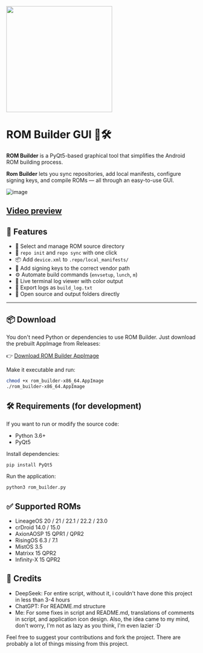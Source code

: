 [<img src="https://github.com/user-attachments/assets/13b4be04-5607-43cd-b905-23bbb0f36221" width="280"/>](image.png)

# ROM Builder GUI 🧱🛠️

**ROM Builder** is a PyQt5-based graphical tool that simplifies the Android ROM building process.  

**Rom Builder** lets you sync repositories, add local manifests, configure signing keys, and compile ROMs — all through an easy-to-use GUI.

![image](https://github.com/user-attachments/assets/398c8d44-c752-4b5b-838e-08de87e2db4b)

[Video preview](https://t.me/munch_chat/64288)
---

## 🚀 Features

- 📂 Select and manage ROM source directory
- 🔁 `repo init` and `repo sync` with one click
- 📦 Add `device.xml` to `.repo/local_manifests/`
- 🔐 Add signing keys to the correct vendor path
- ⚙️ Automate build commands (`envsetup`, `lunch`, `m`)
- 📄 Live terminal log viewer with color output
- 🧾 Export logs as `build_log.txt`
- 📁 Open source and output folders directly

---


## 📦 Download
You don't need Python or dependencies to use ROM Builder.
Just download the prebuilt AppImage from Releases:

👉 [Download ROM Builder AppImage](https://github.com/Efeisot/pyqt-aosp-rom-builder/releases/download/v1.1.1/ROM_Builder-x86_64.AppImage)

Make it executable and run:

```bash
chmod +x rom_builder-x86_64.AppImage
./rom_builder-x86_64.AppImage
```

## 🛠️ Requirements (for development)

If you want to run or modify the source code:

- Python 3.6+
- PyQt5

Install dependencies:

```bash
pip install PyQt5
```
Run the application:
```bash
python3 rom_builder.py
```

## ✅ Supported ROMs
- LineageOS 20 / 21 / 22.1 / 22.2 / 23.0
- crDroid 14.0 / 15.0
- AxionAOSP 15 QPR1 / QPR2
- RisingOS 6.3 / 7.1
- MistOS 3.5
- Matrixx 15 QPR2
- Infinity-X 15 QPR2

## 🧱 Credits
- DeepSeek: For entire script, without it, i couldn't have done this project in less than 3-4 hours
- ChatGPT: For README.md structure
- Me: For some fixes in script and README.md, translations of comments in script, and application icon design. Also, the idea came to my mind, don't worry, I'm not as lazy as you think, I'm even lazier :D

Feel free to suggest your contributions and fork the project. There are probably a lot of things missing from this project.
